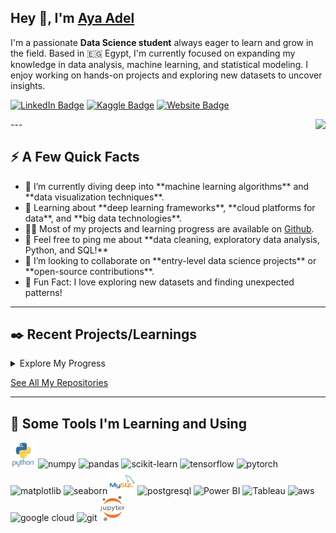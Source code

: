 <h2>Hey 👋, I'm <a href="YOUR_LINKEDIN_OR_PORTFOLIO_HERE">Aya Adel</a></h2>
<p>I'm a passionate <strong>Data Science student</strong> always eager to learn and grow in the field. Based in 🇪🇬 Egypt, I'm currently focused on expanding my knowledge in data analysis, machine learning, and statistical modeling. I enjoy working on hands-on projects and exploring new datasets to uncover insights.</p>

<p>
    <a href="YOUR_LINKEDIN_PROFILE_URL"><img src="https://img.shields.io/badge/-LinkedIn-0077B5?style=flat-square&labelColor=0077B5&logo=LinkedIn&link=YOUR_LINKEDIN_PROFILE_URL" alt="LinkedIn Badge"></a>
    <a href="YOUR_KAGGLE_PROFILE_URL"><img src="https://img.shields.io/badge/-Kaggle-20BEFF?style=flat-square&labelColor=20BEFF&logo=Kaggle&link=YOUR_KAGGLE_PROFILE_URL" alt="Kaggle Badge"></a>
    <a href="YOUR_PORTFOLIO_WEBSITE_URL"><img src="https://img.shields.io/badge/-Portfolio-4E69C8?style=flat-square&labelColor=4E69C8&logo=Firefox&link=YOUR_PORTFOLIO_WEBSITE_URL" alt="Website Badge"></a>
    </p>

<img align="right" src="https://media1.giphy.com/media/13HgwGsXF0aiGY/giphy.gif" />
---

<h2>⚡️ A Few Quick Facts</h2>
<ul>
    <li>🔭 I’m currently diving deep into **machine learning algorithms** and **data visualization techniques**.</li>
    <li>🧐 Learning about **deep learning frameworks**, **cloud platforms for data**, and **big data technologies**.</li>
    <li>👨‍💻 Most of my projects and learning progress are available on <a href="https://github.com/YOUR_GITHUB_USERNAME">Github</a>.</li>
    <li>💬 Feel free to ping me about **data cleaning, exploratory data analysis, Python, and SQL!**</li>
    <li>🌱 I’m looking to collaborate on **entry-level data science projects** or **open-source contributions**.</li>
    <li>🎉 Fun Fact: I love exploring new datasets and finding unexpected patterns!</li>
</ul>

---

<h2>✒️ Recent Projects/Learnings</h2>
<details>
    <summary>Explore My Progress</summary>
    <li><a target="_blank" href="LINK_TO_PROJECT_1_REPO">Project Name 1: Brief description of what it involved — Date</a></li>
    <li><a target="_blank" href="LINK_TO_PROJECT_2_REPO">Project Name 2: Brief description of what it involved — Date</a></li>
    <li><a target="_blank" href="LINK_TO_LEARNING_RESOURCE">Recently learned concept/technology — Date</a></li>
    </details>
<p><a target="_blank" href="https://github.com/YOUR_GITHUB_USERNAME?tab=repositories">See All My Repositories</a></p>

---

<h2>🚀 Some Tools I'm Learning and Using</h2>
<p align="left">
    <img src="https://raw.githubusercontent.com/devicons/devicon/master/icons/python/python-original-wordmark.svg" alt="python" width="40" height="40" />
    <img src="https://cdn.jsdelivr.net/gh/devicons/devicon/icons/numpy/numpy-original.svg" alt="numpy" width="40" height="40" />
    <img src="https://cdn.jsdelivr.net/gh/devicons/devicon/icons/pandas/pandas-original.svg" alt="pandas" width="40" height="40" />
    <img src="https://cdn.jsdelivr.net/gh/devicons/devicon/icons/scikitlearn/scikitlearn-original.svg" alt="scikit-learn" width="40" height="40" />
    <img src="https://cdn.jsdelivr.net/gh/devicons/devicon/icons/tensorflow/tensorflow-original.svg" alt="tensorflow" width="40" height="40" />
    <img src="https://cdn.jsdelivr.net/gh/devicons/devicon/icons/pytorch/pytorch-original.svg" alt="pytorch" width="40" height="40" />
    <img src="https://cdn.jsdelivr.net/gh/devicons/devicon/icons/matplotlib/matplotlib-original.svg" alt="matplotlib" width="40" height="40" />
    <img src="https://cdn.jsdelivr.net/gh/devicons/devicon/icons/seaborn/seaborn-original.svg" alt="seaborn" width="40" height="40" />
    <img src="https://raw.githubusercontent.com/devicons/devicon/master/icons/mysql/mysql-original-wordmark.svg" alt="mysql" width="40" height="40" />
    <img src="https://cdn.jsdelivr.net/gh/devicons/devicon/icons/postgresql/postgresql-original.svg" alt="postgresql" width="40" height="40" />
    <img src="https://img.icons8.com/color/48/000000/power-bi.png" alt="Power BI" width="40" height="40"/>
    <img src="https://img.icons8.com/color/48/000000/tableau-software.png" alt="Tableau" width="40" height="40"/>
    <img src="https://cdn.jsdelivr.net/gh/devicons/devicon/icons/amazonwebservices/amazonwebservices-plain-wordmark.svg" alt="aws" width="40" height="40" />
    <img src="https://cdn.jsdelivr.net/gh/devicons/devicon/icons/googlecloud/googlecloud-original.svg" alt="google cloud" width="40" height="40" />
    <img src="https://cdn.jsdelivr.net/gh/devicons/devicon/icons/git/git-original.svg" alt="git" width="40" height="40" />
    <img src="https://raw.githubusercontent.com/devicons/devicon/master/icons/jupyter/jupyter-original-wordmark.svg" alt="jupyter" width="40" height="40" />
    </p>
